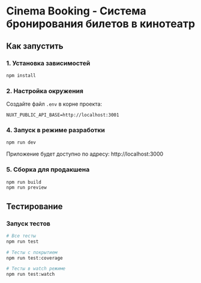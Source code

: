 # Cinema Booking - Система бронирования билетов в кинотеатр

## Как запустить

### 1. Установка зависимостей
```bash
npm install
```

### 2. Настройка окружения
Создайте файл `.env` в корне проекта:
```env
NUXT_PUBLIC_API_BASE=http://localhost:3001
```

### 4. Запуск в режиме разработки
```bash
npm run dev
```

Приложение будет доступно по адресу: http://localhost:3000

### 5. Сборка для продакшена
```bash
npm run build
npm run preview
```

## Тестирование
### Запуск тестов
```bash
# Все тесты
npm run test

# Тесты с покрытием
npm run test:coverage

# Тесты в watch режиме
npm run test:watch
```